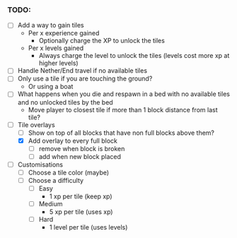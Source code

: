 ### TODO:

- [ ] Add a way to gain tiles
    - Per x experience gained
        - Optionally charge the XP to unlock the tiles
    - Per x levels gained
        - Always charge the level to unlock the tiles (levels cost more xp at higher levels)
- [ ] Handle Nether/End travel if no available tiles
- [ ] Only use a tile if you are touching the ground?
    - Or using a boat
- [ ] What happens when you die and respawn in a bed with no available tiles and no unlocked tiles by the bed
    - Move player to closest tile if more than 1 block distance from last tile?
- [ ] Tile overlays
    - [ ] Show on top of all blocks that have non full blocks above them?
    - [X] Add overlay to every full block
        - [ ] remove when block is broken
        - [ ] add when new block placed
- [ ] Customisations
    - [ ] Choose a tile color (maybe)
    - [ ] Choose a difficulty
        - [ ] Easy
            - 1 xp per tile (keep xp)
        - [ ] Medium
            - 5 xp per tile (uses xp)
        - [ ] Hard
            - 1 level per tile (uses levels)
